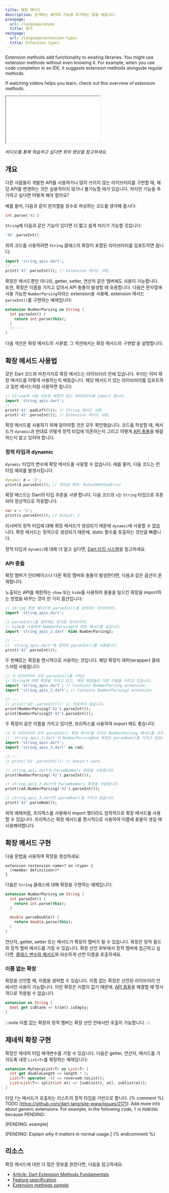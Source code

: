 ```yaml
---
title: 확장 메서드
description: 존재하는 API에 기능을 추가하는 법을 배웁니다.
prevpage:
  url: /language/enums
  title: 열거
nextpage:
  url: /language/extension-types
  title: Extension types
---
```


Extension methods add functionality to existing libraries.
You might use extension methods without even knowing it.
For example, when you use code completion in an IDE,
it suggests extension methods alongside regular methods.

If watching videos helps you learn,
check out this overview of extension methods.

<iframe
  {{yt.std-size}}
  title="Learn about extension methods in Dart"
  src="{{yt.embed}}/D3j0OSfT9ZI"
  {{yt.set}}>
</iframe>

_비디오를 통해 학습하고 싶다면 위의 영상을 참고하세요._

## 개요

다른 사람들이 개발한 API를 사용하거나
많이 쓰이지 않는 라이브러리를 구현할 때,
해당 API를 변경하는 것은 실용적이지 않거나 불가능할 때가 있습니다.
하지만 기능을 추가하고 싶다면 어떻게 해야 할까요?

예를 들어, 다음과 같이 문자열을 정수로 파싱하는 코드를 생각해 봅시다:

```dart
int.parse('42')
```

`String`에 다음과 같은 기능이 있다면 더 짧고 쉽게 처리가 가능할 것입니다:

```dart
'42'.parseInt()
```

위의 코드를 사용하려면
`String` 클래스의 확장이 포함된 라이브러리를 임포트하면 됩니다:

<?code-excerpt "extension_methods/lib/string_extensions/usage_simple_extension.dart (basic)" replace="/  print/print/g"?>
```dart
import 'string_apis.dart';
// ···
print('42'.parseInt()); // Extension 메서드 사용.
```

확장은 메서드뿐만 아니라,
getter, setter, 연산자 같은 멤버에도 사용이 가능합니다.
또한, 확장은 이름을 가지고 있어서 API 충돌이 발생할 때 유용합니다.
다음은 문자열에 사용 가능한 `NumberParsing`이라는 extension을 사용해,
extension 메서드 `parseInt()`를 구현하는 예제입니다:

<?code-excerpt "extension_methods/lib/string_extensions/string_apis.dart (parseInt)"?>
```dart title="lib/string_apis.dart"
extension NumberParsing on String {
  int parseInt() {
    return int.parse(this);
  }
  // ···
}
```

다음 섹션은 확장 메서드의 _사용법_,
그 섹션에서는 확장 메서드의 _구현법_ 을 설명합니다. 


## 확장 메서드 사용법

모든 Dart 코드와 마찬가지로 확장 메서드는 라이브러리 안에 있습니다.
우리는 이미 확장 메서드를 어떻게 사용하는지 배웠습니다.
해당 메서드가 있는 라이브러리를 임포트하고 일반 메서드처럼 사용하면 됩니다:

<?code-excerpt "extension_methods/lib/string_extensions/usage_simple_extension.dart (import-and-use)" replace="/  print/print/g"?>
```dart
// String에 사용 가능한 확장이 있는 라이브러리를 import 합니다.
import 'string_apis.dart';
// ···
print('42'.padLeft(5)); // String 메서드 사용.
print('42'.parseInt()); // Extension 메서드 사용.
```

확장 메서드를 사용하기 위해 알아야할 것은 모두 확인했습니다.
코드를 작성할 때, 메서드가 `dynamic`과 반대로 어떻게 정적 타입에 의존하는지
그리고 어떻게 [API 충돌](#api-충돌)을 해결하는지 알고 있어야 합니다.

### 정적 타입과 dynamic

`dynamic` 타입의 변수에 확장 메서드를 사용할 수 없습니다.
예를 들어, 다음 코드는 런타임 예외를 발생시킵니다.

<?code-excerpt "extension_methods/lib/string_extensions/usage_simple_extension.dart (dynamic)" plaster="none" replace="/  \/\/ print/print/g"?>
```dart
dynamic d = '2';
print(d.parseInt()); // 런타임 예외: NoSuchMethodError
```

확장 메스드는 Dart의 타입 추론을 _사용_ 합니다.
다음 코드의 `v`는 `String` 타입으로 추론되어 정상적으로 작동합니다:

<?code-excerpt "extension_methods/lib/string_extensions/usage_simple_extension.dart (var)"?>
```dart
var v = '2';
print(v.parseInt()); // Output: 2
```

리시버의 정적 타입에 대해 확장 메서드가 생성되기 때문에 `dynamic`에 사용할 수 없습니다.
확장 메서드는 정적으로 생성되기 때문에, static 함수를 호출하는 것만큼 빠릅니다.

정적 타입과 `dynamic`에 대해 더 알고 싶다면,
[Dart 타입 시스템](/language/type-system)을 참고하세요.

### API 충돌

확장 멤버가 인터페이스나 다른 확장 멤버와 충돌이 발생한다면,
다음과 같은 옵션이 존재합니다.

노출되는 API를 제한하는 `show` 또는 `hide`를 사용하여
충돌을 일으킨 확장을 import하는 방법을 바꾸는 것이 한 가지 옵션입니다:

<?code-excerpt "extension_methods/lib/string_extensions/usage_import.dart (hide-conflicts)" replace="/  //g"?>
```dart
// String 확장 메서드인 parseInt()를 정의하는 라이브러리.
import 'string_apis.dart';

// parseInt()를 정의하는 또다른 라이브러리.
// hide를 사용하여 NumberParsing2의 확장 메서드를 숨깁니다.
import 'string_apis_2.dart' hide NumberParsing2;

// ···
// 'string_apis.dart'에 정의된 parseInt()를 사용합니다.
print('42'.parseInt());
```

두 번째로는 확장을 명시적으로 사용하는 것입니다.
해당 확장이 래퍼(wrapper) 클래스처럼 사용됩니다:

<?code-excerpt "extension_methods/lib/string_extensions/usage_explicit.dart (conflicts-explicit)" replace="/  //g"?>
```dart
// 두 라이브러리 모두 parseInt()를 가지는
// String에 대한 확장을 가지고 있고, 해당 확장들은 다른 이름을 가지고 있습니다.
import 'string_apis.dart'; // Contains NumberParsing extension.
import 'string_apis_2.dart'; // Contains NumberParsing2 extension.

// ···
// print('42'.parseInt()); // 작동하지 않습니다.
print(NumberParsing('42').parseInt());
print(NumberParsing2('42').parseInt());
```

두 확장이 같은 이름을 가지고 있다면,
프리픽스를 사용하여 import 해도 좋습니다:

<?code-excerpt "extension_methods/lib/string_extensions/usage_prefix.dart (conflicts-prefix)" replace="/  //g"?>
```dart
// 두 라이브러리 모두 parseInt() 확장 메서드를 가지는 NumberParsing 메서드를 가지고 있습니다.
// 'string_apis_3.dart'의 NumberParsingOne 확장도 parseNum()을 가지고 있습니다.
import 'string_apis.dart';
import 'string_apis_3.dart' as rad;

// ···
// print('42'.parseInt()); // Doesn't work.

// string_apis.dart의 ParseNumbers 확장을 사용합니다.
print(NumberParsing('42').parseInt());

// string_apis_3.dart의 ParseNumbers 확장을 사용합니다.
print(rad.NumberParsing('42').parseInt());

// string_apis_3.dart만 parseNum()을 가지고 있습니다.
print('42'.parseNum());
```

위의 예제처럼,
프리픽스를 사용해서 import 했더라도 암묵적으로 확장 메서드를 사용할 수 있습니다.
프리픽스는 확장 메서드를 명시적으로 사용하여 이름에 충돌이 생길 때 사용해야합니다.


## 확장 메서드 구현

다음 문법을 사용하여 확장을 생성하세요:

```plaintext
extension <extension name>? on <type> {
  (<member definition>)*
}
```

다음은 `String` 클래스에 대해 확장을 구현하는 예제입니다:

<?code-excerpt "extension_methods/lib/string_extensions/string_apis.dart"?>
```dart title="lib/string_apis.dart"
extension NumberParsing on String {
  int parseInt() {
    return int.parse(this);
  }

  double parseDouble() {
    return double.parse(this);
  }
}
```

연산자, getter, setter 또는 메서드가 확장의 멤버가 될 수 있습니다.
확장은 정적 필드와 정적 헬퍼 메서드를 가질 수 있습니다.
확장 선언 외부에서 정적 멤버에 접근하고 싶다면,
[클래스 변수와 메서드][class variables and methods]와 비슷하게 선언 이름을 호출하세요.

[class variables and methods]: /language/classes#class-variables-and-methods

### 이름 없는 확장

확장을 선언할 때, 이름을 생략할 수 있습니다.
이름 없는 확장은 선언된 라이브러리 안에서만 사용이 가능합니다.
이런 확장은 이름이 없기 때문에,
[API 충돌](#api-충돌)을 해결할 때
명시적으로 적용될 수 없습니다.

<?code-excerpt "extension_methods/lib/string_extensions/string_apis_unnamed.dart (unnamed)"?>
```dart
extension on String {
  bool get isBlank => trim().isEmpty;
}
```

:::note
  이름 없는 확장의 정적 멤버는 확장 선언 안에서만 호출이 가능합니다.
:::

## 제네릭 확장 구현

확장은 제네릭 타입 매개변수를 가질 수 있습니다.
다음은 getter, 연산자, 메서드를 가지도록
내장 `List<T>`를 확장하는 예제입니다:

<?code-excerpt "extension_methods/lib/fancylist.dart (generic)"?>
```dart
extension MyFancyList<T> on List<T> {
  int get doubleLength => length * 2;
  List<T> operator -() => reversed.toList();
  List<List<T>> split(int at) => [sublist(0, at), sublist(at)];
}
```
타입 `T`는 메서드가 호출되는 리스트의 정적 타입을 기반으로 합니다.
{% comment %}
TODO (https://github.com/dart-lang/site-www/issues/2171):
Add more info about generic extensions. 
For example, in the following code, `T` is `PENDING` because PENDING:

[PENDING: example]

[PENDING: Explain why it matters in normal usage.]
{% endcomment %}

## 리소스

확장 메서드에 대한 더 많은 정보를 원한다면, 다음을 참고하세요:

* [Article: Dart Extension Methods Fundamentals][article]
* [Feature specification][specification]
* [Extension methods sample][sample]

[specification]: {{site.repo.dart.lang}}/blob/main/accepted/2.7/static-extension-methods/feature-specification.md#dart-static-extension-methods-design
[article]: https://medium.com/dartlang/extension-methods-2d466cd8b308
[sample]: {{site.repo.dart.org}}/samples/tree/main/extension_methods
